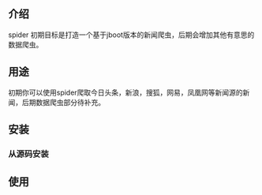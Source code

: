 ## 介绍

spider 初期目标是打造一个基于jboot版本的新闻爬虫，后期会增加其他有意思的数据爬虫。


## 用途

初期你可以使用spider爬取今日头条，新浪，搜狐，网易，凤凰网等新闻源的新闻，后期数据爬虫部分待补充。

## 安装
### 从源码安装

## 使用
```bash

```


